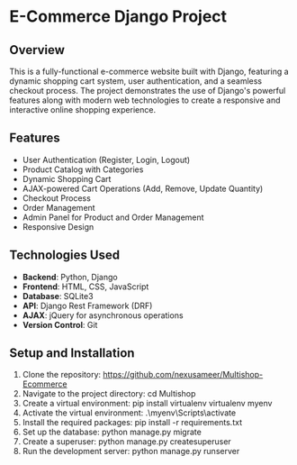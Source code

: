 # E-Commerce Django Project

## Overview
This is a fully-functional e-commerce website built with Django, featuring a dynamic shopping cart system, user authentication, and a seamless checkout process. The project demonstrates the use of Django's powerful features along with modern web technologies to create a responsive and interactive online shopping experience.

## Features
- User Authentication (Register, Login, Logout)
- Product Catalog with Categories
- Dynamic Shopping Cart
- AJAX-powered Cart Operations (Add, Remove, Update Quantity)
- Checkout Process
- Order Management
- Admin Panel for Product and Order Management
- Responsive Design

## Technologies Used
- **Backend**: Python, Django
- **Frontend**: HTML, CSS, JavaScript
- **Database**: SQLite3
- **API**: Django Rest Framework (DRF)
- **AJAX**: jQuery for asynchronous operations
- **Version Control**: Git

## Setup and Installation
1. Clone the repository:
https://github.com/nexusameer/Multishop-Ecommerce
2. Navigate to the project directory:
cd Multishop
3. Create a virtual environment:
pip install virtualenv
virtualenv myenv
4. Activate the virtual environment:
   .\myenv\Scripts\activate
5. Install the required packages:
pip install -r requirements.txt
6. Set up the database:
python manage.py migrate
7. Create a superuser:
python manage.py createsuperuser
8. Run the development server:
python manage.py runserver
